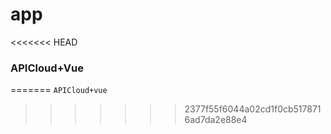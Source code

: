 # app
<<<<<<< HEAD

### APICloud+Vue

=======
```APICloud+vue```
>>>>>>> 2377f55f6044a02cd1f0cb5178716ad7da2e88e4
